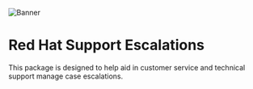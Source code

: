 ![Banner](https://raw.githubusercontent.com/RedHatSalesforce/escalations/master/src/assets/graphics/banner_1200x300.png "Escalations banner")

# Red Hat Support Escalations
This package is designed to help aid in customer service and technical support manage case escalations.
